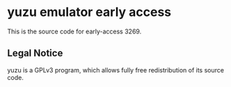 yuzu emulator early access
=============

This is the source code for early-access 3269.

## Legal Notice

yuzu is a GPLv3 program, which allows fully free redistribution of its source code.